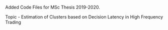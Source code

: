 Added Code Files for MSc Thesis 2019-2020.

Topic -  Estimation of Clusters based on Decision Latency in High Frequency Trading
